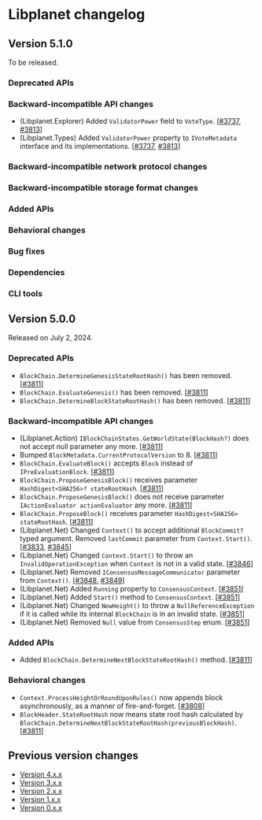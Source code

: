 Libplanet changelog
===================

Version 5.1.0
-------------

To be released.

### Deprecated APIs

### Backward-incompatible API changes

 -  (Libplanet.Explorer) Added `ValidatorPower` field to `VoteType`.
    [[#3737], [#3813]]
 -  (Libplanet.Types) Added `ValidatorPower` property to `IVoteMetadata`
    interface and its implementations.  [[#3737], [#3813]]

### Backward-incompatible network protocol changes

### Backward-incompatible storage format changes

### Added APIs

### Behavioral changes

### Bug fixes

### Dependencies

### CLI tools

[#3737]: https://github.com/planetarium/libplanet/pull/3737
[#3813]: https://github.com/planetarium/libplanet/pull/3813


Version 5.0.0
-------------

Released on July 2, 2024.

### Deprecated APIs

 -  `BlockChain.DetermineGenesisStateRootHash()` has been removed.  [[#3811]]
 -  `BlockChain.EvaluateGenesis()` has been removed.  [[#3811]]
 -  `BlockChain.DetermineBlockStateRootHash()` has been removed.
    [[#3811]]

### Backward-incompatible API changes

 -  (Libplanet.Action) `IBlockChainStates.GetWorldState(BlockHash?)`
    does not accept null parameter any more.  [[#3811]]
 -  Bumped `BlockMetadata.CurrentProtocolVersion` to 8.  [[#3811]]
 -  `BlockChain.EvaluateBlock()` accepts `Block`
    instead of `IPreEvaluationBlock`.  [[#3811]]
 -  `BlockChain.ProposeGenesisBlock()` receives parameter
    `HashDigest<SHA256>? stateRootHash`.  [[#3811]]
 -  `BlockChain.ProposeGenesisBlock()` does not receive
    parameter `IActionEvaluator actionEvaluator` any more.  [[#3811]]
 -  `BlockChain.ProposeBlock()` receives parameter
    `HashDigest<SHA256> stateRootHash`.  [[#3811]]
 -  (Libplanet.Net) Changed `Context()` to accept additional `BlockCommit?`
    typed argument.  Removed `lastCommit` parameter from `Context.Start()`.
    [[#3833], [#3845]]
 -  (Libplanet.Net) Changed `Context.Start()` to throw an
    `InvalidOperationException` when `Context` is not in a valid state.
    [[#3846]]
 -  (Libplanet.Net) Removed `IConsensusMessageCommunicator` parameter from
    `Context()`.  [[#3848], [#3849]]
 -  (Libplanet.Net) Added `Running` property to `ConsensusContext`.  [[#3851]]
 -  (Libplanet.Net) Added `Start()` method to `ConsensusContext`.  [[#3851]]
 -  (Libplanet.Net) Changed `NewHeight()` to throw a `NullReferenceException`
    if it is called while its internal `BlockChain` is in an invalid state.
    [[#3851]]
 -  (Libplanet.Net) Removed `Null` value from `ConsensusStep` enum.  [[#3851]]

### Added APIs

 -  Added `BlockChain.DetermineNextBlockStateRootHash()` method.  [[#3811]]

### Behavioral changes

 -  `Context.ProcessHeightOrRoundUponRules()` now appends block asynchronously,
    as a manner of fire-and-forget.  [[#3808]]
 -  `BlockHeader.StateRootHash` now means state root hash calculated by
    `BlockChain.DetermineNextBlockStateRootHash(previousBlockHash)`.
    [[#3811]]

[#3808]: https://github.com/planetarium/libplanet/pull/3808
[#3811]: https://github.com/planetarium/libplanet/pull/3811
[#3833]: https://github.com/planetarium/libplanet/issues/3833
[#3845]: https://github.com/planetarium/libplanet/pull/3845
[#3846]: https://github.com/planetarium/libplanet/pull/3846
[#3848]: https://github.com/planetarium/libplanet/issues/3848
[#3849]: https://github.com/planetarium/libplanet/issues/3849
[#3851]: https://github.com/planetarium/libplanet/pull/3851


Previous version changes
------------------------

 -  [Version 4.x.x]
 -  [Version 3.x.x]
 -  [Version 2.x.x]
 -  [Version 1.x.x]
 -  [Version 0.x.x]


[Version 4.x.x]: ./changes/v4.md
[Version 3.x.x]: ./changes/v3.md
[Version 2.x.x]: ./changes/v2.md
[Version 1.x.x]: ./changes/v1.md
[Version 0.x.x]: ./changes/v0.md
